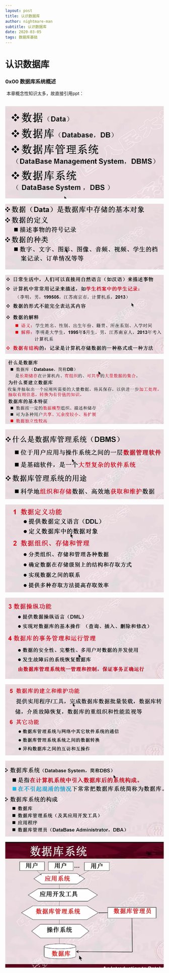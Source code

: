 ```yaml
---
layout: post
title: 认识数据库
author: nightmare-man
subtitle: 认识数据库
date: 2020-03-05
tags: 数据库基础
---
```

# 认识数据库

### 0x00 数据库系统概述

​		本章概念性知识太多，故直接引用ppt：

​		 ![TIM截图20200305171629](/assets/img/TIM截图20200305171629.png)

![TIM截图20200305171727](/assets/img/TIM截图20200305171727.png)

![TIM截图20200305171854](/assets/img/TIM截图20200305171854.png)

![TIM截图20200305171956](/assets/img/TIM截图20200305171956.png)

![TIM截图20200305172118](/assets/img/TIM截图20200305172118.png)

![TIM截图20200305172156](/assets/img/TIM截图20200305172156.png)

![TIM截图20200305172224](/assets/img/TIM截图20200305172224.png)

![TIM截图20200305172351](/assets/img/TIM截图20200305172351.png)

![TIM截图20200305172451](/assets/img/TIM截图20200305172451.png)

![TIM截图20200305172542](/assets/img/TIM截图20200305172542.png)
